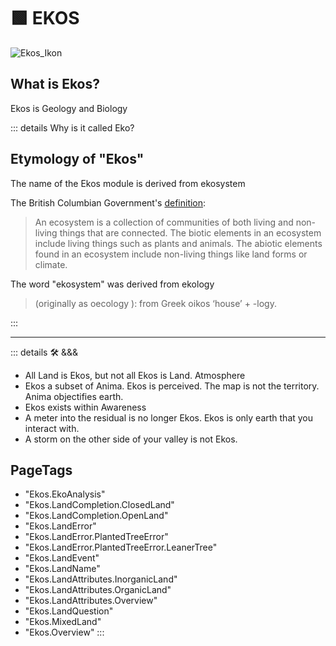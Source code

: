 # 🟩  <ekos>EKOS</ekos>

![Ekos_Ikon](/Ikon/Ekos_Ikon.png)

## What is <ekos>Ekos</ekos>?

Ekos is Geology and Biology

::: details Why is it called <ekos>Eko</ekos>?

## Etymology of "<ekos>Ekos</ekos>"

The name of the Ekos module is derived from <ekos>eko</ekos>system

The British Columbian Government's [definition](https://www2.gov.bc.ca/gov/content/environment/plants-animals-ecosystems/ecosystems):
> An ecosystem is a collection of communities of both living and non-living things that are connected. The biotic elements in an ecosystem include living things such as plants and animals. The abiotic elements found in an ecosystem include non-living things like land forms or climate.

The word "<ekos>eko</ekos>system" was derived from <ekos>eko</ekos>logy

> (originally as <ekos>oeco</ekos>logy ): from Greek <ekos>oikos</ekos> ‘house’ + -logy.

:::

---

<!-- =================================================== -->
<!-- =================================================== -->
<!-- =================================================== -->
<!-- =================================================== -->
<!-- =================================================== -->
::: details 🛠 <dev>&&&</dev>

- All Land is Ekos, but not all Ekos is Land. Atmosphere
- Ekos a subset of Anima. Ekos is perceived. The map is not the territory. Anima objectifies earth.
- Ekos exists within Awareness
- A meter into the residual is no longer Ekos. Ekos is only earth that you interact with.
- A storm on the other side of your valley is not Ekos.

<h2>PageTags</h2>

- "Ekos.EkoAnalysis"
- "Ekos.LandCompletion.ClosedLand"
- "Ekos.LandCompletion.OpenLand"
- "Ekos.LandError"
- "Ekos.LandError.PlantedTreeError"
- "Ekos.LandError.PlantedTreeError.LeanerTree"
- "Ekos.LandEvent"
- "Ekos.LandName"
- "Ekos.LandAttributes.InorganicLand"
- "Ekos.LandAttributes.OrganicLand"
- "Ekos.LandAttributes.Overview"
- "Ekos.LandQuestion"
- "Ekos.MixedLand"
- "Ekos.Overview"
:::
